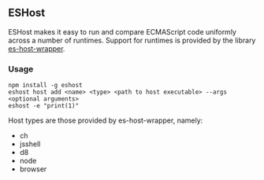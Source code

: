 ## ESHost

ESHost makes it easy to run and compare ECMAScript code uniformly across a number of runtimes. Support for runtimes is provided by the library [es-host-wrapper](https://github.com/bterlson/es-host-wrapper).

### Usage

```
npm install -g eshost
eshost host add <name> <type> <path to host executable> --args <optional arguments>
eshost -e "print(1)"
```

Host types are those provided by es-host-wrapper, namely:

* ch
* jsshell
* d8
* node
* browser
